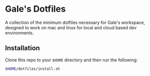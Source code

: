 # Gale's Dotfiles

A collection of the minimum dotfiles necessary for Gale's workspace, designed to
work on mac and linux for local and cloud based dev environments.

## Installation

Clone this repo to your `$HOME` directory and then run the following:

```zsh
$HOME/dotfiles/install.sh
```
